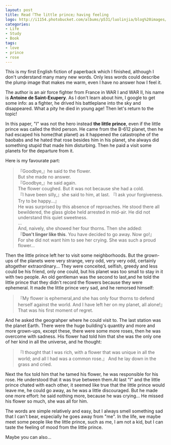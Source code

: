 ```yaml
---
layout: post
title: Read『The little prince』having feeling 
logo: http://i1154.photobucket.com/albums/p531/luolinjia/blog%20images/Snip20141212_1_zps649be625.png
categories:
- Life
- Study
- Book
tags:
- love
- prince
- rose
---
```


This is my first English fiction of paperback which I finished, although I don't understand many many new words. Only less words could describe the plump image that makes me warm, even I have no answer how I feel it.  

The author is an air force fighter from France in WAR I and WAR II, his name is **Antoine de Saint-Exupery**. As I don't learn about him, I google to get some info: as a fighter, he drived his battleplane into the sky and disappeared. What a pity he died in young age! Then let's return to the topic!  

In this paper, "I" was not the hero instead **the little prince**, even if the little prince was called the third person. He came from the B-612 planet, then he had escaped his home(that planet) as it happened the catastrophe of the baobabs and he hated that rose besides him in his planet, she always did something stupid that made him disturbing. Then he paid a visit some planets for the departure from it.   

Here is my favourate part: 

> 『Goodbye,』he said to the flower.  
> But she made no answer.  
> 『Goodbye,』he said again.  
> The flower coughed. But it was not because she had a cold.  
> 『I have been silly,』she said to him, at last. 『I ask your forgiveness. Try to be happy...』  
> He was surprised by this absence of reproaches. He stood there all bewildered, the glass globe held arrested in mid-air. He did not understand this quiet sweetness.  
> ...  
> And, naively, she showed her four thorns. Then she added:  
> 『**Don't linger like this**. You have decided to go away. Now go!』  
> For she did not want him to see her crying. She was such a proud flower...  

Then the little prince left her to visit some neighborhoods. But the grown-ups of the planets were very strange, very odd, very very odd, certainly altogether extraordinary... They were conceited, selfish, greedy and less could be his friend, only one could, but his planet was too small to stay in it with two people. An old gentleman was the second to last,and he told the little prince that they didn't record the flowers because they were ephemeral. It made the little prince very sad, and he remorsed himself:  

> 『My flower is ephemeral,and she has only four thorns to defend herself against the world. And I have left her on my planet, all alone!』 That was his first moment of regret.  

And he asked the geograhper where he could visit to. The last station was the planet Earth. There were the huge building's quantity and more and more grown-ups, except these, there were some more roses, then he was overcome with sadness. His flower had told him that she was the only one of her kind in all the universe, and he thought:  

> 『I thought that I was rich, with a flower that was unique in all the world; and all I had was a common rose.』 And he lay down in the grass and cried.  

Next the fox told him that he tamed his flower, he was responsible for his rose. He understood that it was true between them.At last "I" and the little prince chated with each other, it seemed like true that the little prince would leave me, he could go away, as he was a little discouraged. But he made one more effort: he said nothing more, because he was crying...  He missed his flower so much, she was all for him.  

The words are simple relatively and easy, but I always smell something sad that I can't bear, especially he goes away from "me". In the life, we maybe meet some people like the little prince, such as me, I am not a kid, but I can taste the feeling of mood from the little prince.

Maybe you can also...
